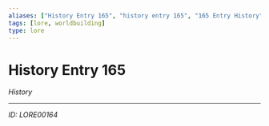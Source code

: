 ```yaml
---
aliases: ["History Entry 165", "history entry 165", "165 Entry History"]
tags: [lore, worldbuilding]
type: lore
---
```


# History Entry 165

*History*

---
*ID: LORE00164*